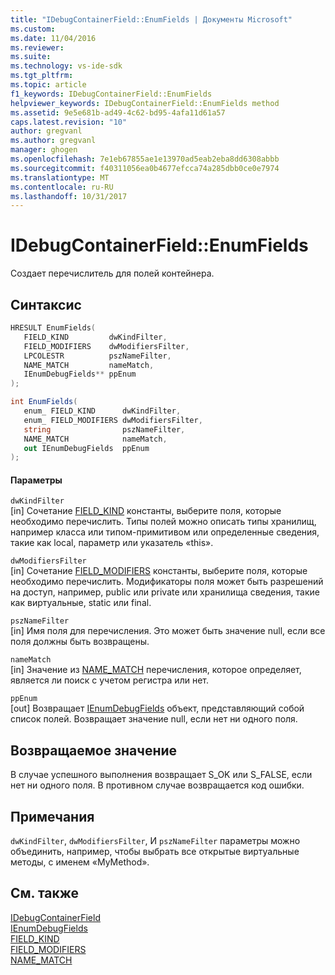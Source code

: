```yaml
---
title: "IDebugContainerField::EnumFields | Документы Microsoft"
ms.custom: 
ms.date: 11/04/2016
ms.reviewer: 
ms.suite: 
ms.technology: vs-ide-sdk
ms.tgt_pltfrm: 
ms.topic: article
f1_keywords: IDebugContainerField::EnumFields
helpviewer_keywords: IDebugContainerField::EnumFields method
ms.assetid: 9e5e681b-ad49-4c62-bd95-4afa11d61a57
caps.latest.revision: "10"
author: gregvanl
ms.author: gregvanl
manager: ghogen
ms.openlocfilehash: 7e1eb67855ae1e13970ad5eab2eba8dd6308abbb
ms.sourcegitcommit: f40311056ea0b4677efcca74a285dbb0ce0e7974
ms.translationtype: MT
ms.contentlocale: ru-RU
ms.lasthandoff: 10/31/2017
---
```

# <a name="idebugcontainerfieldenumfields"></a>IDebugContainerField::EnumFields
Создает перечислитель для полей контейнера.  
  
## <a name="syntax"></a>Синтаксис  
  
```cpp  
HRESULT EnumFields(   
   FIELD_KIND         dwKindFilter,  
   FIELD_MODIFIERS    dwModifiersFilter,  
   LPCOLESTR          pszNameFilter,  
   NAME_MATCH         nameMatch,  
   IEnumDebugFields** ppEnum  
);  
```  
  
```csharp  
int EnumFields(  
   enum_ FIELD_KIND      dwKindFilter,   
   enum_ FIELD_MODIFIERS dwModifiersFilter,   
   string                pszNameFilter,   
   NAME_MATCH            nameMatch,   
   out IEnumDebugFields  ppEnum  
);  
```  
  
#### <a name="parameters"></a>Параметры  
 `dwKindFilter`  
 [in] Сочетание [FIELD_KIND](../../../extensibility/debugger/reference/field-kind.md) константы, выберите поля, которые необходимо перечислить. Типы полей можно описать типы хранилищ, например класса или типом-примитивом или определенные сведения, такие как local, параметр или указатель «this».  
  
 `dwModifiersFilter`  
 [in] Сочетание [FIELD_MODIFIERS](../../../extensibility/debugger/reference/field-modifiers.md) константы, выберите поля, которые необходимо перечислить. Модификаторы поля может быть разрешений на доступ, например, public или private или хранилища сведения, такие как виртуальные, static или final.  
  
 `pszNameFilter`  
 [in] Имя поля для перечисления. Это может быть значение null, если все поля должны быть возвращены.  
  
 `nameMatch`  
 [in] Значение из [NAME_MATCH](../../../extensibility/debugger/reference/name-match.md) перечисления, которое определяет, является ли поиск с учетом регистра или нет.  
  
 `ppEnum`  
 [out] Возвращает [IEnumDebugFields](../../../extensibility/debugger/reference/ienumdebugfields.md) объект, представляющий собой список полей. Возвращает значение null, если нет ни одного поля.  
  
## <a name="return-value"></a>Возвращаемое значение  
 В случае успешного выполнения возвращает S_OK или S_FALSE, если нет ни одного поля. В противном случае возвращается код ошибки.  
  
## <a name="remarks"></a>Примечания  
 `dwKindFilter`, `dwModifiersFilter`, И `pszNameFilter` параметры можно объединить, например, чтобы выбрать все открытые виртуальные методы, с именем «MyMethod».  
  
## <a name="see-also"></a>См. также  
 [IDebugContainerField](../../../extensibility/debugger/reference/idebugcontainerfield.md)   
 [IEnumDebugFields](../../../extensibility/debugger/reference/ienumdebugfields.md)   
 [FIELD_KIND](../../../extensibility/debugger/reference/field-kind.md)   
 [FIELD_MODIFIERS](../../../extensibility/debugger/reference/field-modifiers.md)   
 [NAME_MATCH](../../../extensibility/debugger/reference/name-match.md)